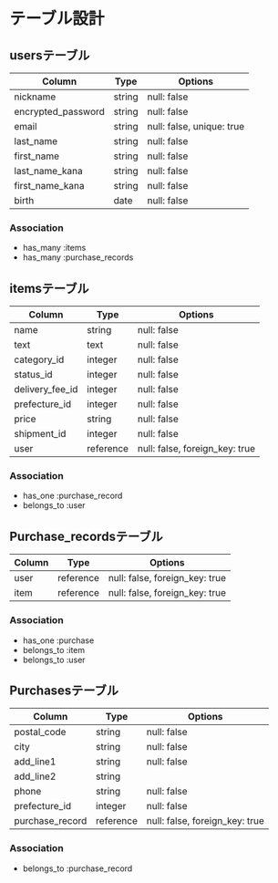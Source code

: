 # テーブル設計

## usersテーブル

| Column              | Type    | Options                   |
| ------------------- | ------- | ------------------------- |
| nickname            | string  | null: false               |
| encrypted_password  | string  | null: false               |
| email               | string  | null: false, unique: true |
| last_name           | string  | null: false               |
| first_name          | string  | null: false               |
| last_name_kana      | string  | null: false               |
| first_name_kana     | string  | null: false               |
| birth               | date    | null: false               |

### Association

- has_many :items
- has_many :purchase_records

## itemsテーブル

| Column            | Type      | Options                        |
| ----------------- | --------- | ------------------------------ |
| name              | string    | null: false                    |
| text              | text      | null: false                    |
| category_id       | integer   | null: false                    |
| status_id         | integer   | null: false                    |<!--商品状態-->
| delivery_fee_id   | integer   | null: false                    |<!--配送料-->
| prefecture_id     | integer   | null: false                    |
| price             | string    | null: false                    |
| shipment_id       | integer   | null: false                    |<!--配送日数-->
| user              | reference | null: false, foreign_key: true |

### Association

- has_one :purchase_record
- belongs_to :user

## Purchase_recordsテーブル

| Column      | Type      | Options                        |
| ----------- | --------- | ------------------------------ |
| user        | reference | null: false, foreign_key: true |
| item        | reference | null: false, foreign_key: true |

### Association

- has_one :purchase
- belongs_to :item
- belongs_to :user

## Purchasesテーブル

| Column             | Type      | Options                        |
| ------------------ | --------- | ------------------------------ |
| postal_code        | string    | null: false                    |<!--郵便番号-->
| city               | string    | null: false                    |
| add_line1          | string    | null: false                    |<!--番地-->
| add_line2          | string    |                                |<!--建物名-->
| phone              | string    | null: false                    |
| prefecture_id      | integer   | null: false                    |
| purchase_record    | reference | null: false, foreign_key: true |

### Association

- belongs_to :purchase_record
